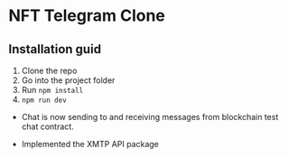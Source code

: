 # NFT Telegram Clone

## Installation guid
1. Clone the repo
2. Go into the project folder
3. Run 
```npm install``` 
4. ```npm run dev```

- Chat is now sending to and receiving messages from blockchain test chat contract.

- Implemented the XMTP API package